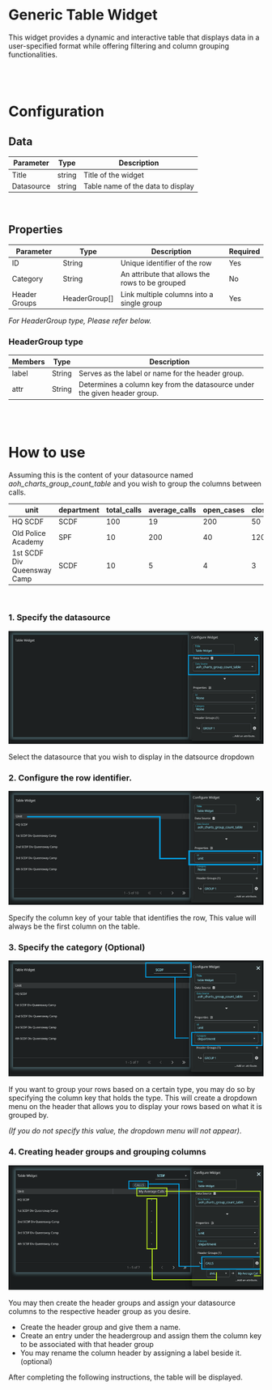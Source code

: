 # Generic Table Widget

This widget provides a dynamic and interactive table that displays data in a user-specified format while offering filtering and column grouping functionalities.

<br/>
<br/>

# Configuration

## Data

| Parameter  | Type   | Description                       |
| ---------- | ------ | --------------------------------- |
| Title      | string | Title of the widget               |
| Datasource | string | Table name of the data to display |

<br/>

## Properties

| Parameter     | Type          | Description                                     | Required |
| ------------- | ------------- | ----------------------------------------------- | -------- |
| ID            | String        | Unique identifier of the row                    | Yes      |
| Category      | String        | An attribute that allows the rows to be grouped | No       |
| Header Groups | HeaderGroup[] | Link multiple columns into a single group       | Yes      |

*For HeaderGroup type, Please refer below.*

### HeaderGroup type

| Members | Type   | Description                                                               |
| ------- | ------ | ------------------------------------------------------------------------- |
| label   | String | Serves as the label or name for the header group.                         |
| attr    | String | Determines a column key from the datasource under the given header group. |


<br/>
<br/>

# How to use

Assuming this is the content of your datasource named *aoh_charts_group_count_table* and you wish to group the columns between calls.

| unit                        | department | total_calls | average_calls | open_cases | closed_cases |
| --------------------------- | ---------- | ----------- | ------------- | ---------- | ------------ |
| HQ SCDF                     | SCDF       | 100         | 19            | 200        | 50           |
| Old Police Academy          | SPF        | 10          | 200           | 40         | 120          |
| 1st SCDF Div Queensway Camp | SCDF       | 10          | 5             | 4          | 3            |

<br/>

### 1. Specify the datasource

![Configuring the datasource](images/table/table-1.png)

Select the datasource that you wish to display in the datsource dropdown

### 2. Configure the row identifier.

![Alt text](images/table/table-2.png)

Specify the column key of your table that identifies the row, This value will always be the first column on the table.

### 3. Specify the category (Optional)

![Alt text](images/table/table-3.png)

If you want to group your rows based on a certain type, you may do so by specifying the column key that holds
the type. This will create a dropdown menu on the header that allows you to display your rows based on what it is grouped by.

*(If you do not specify this value, the dropdown menu will not appear)*.

### 4. Creating header groups and grouping columns

![Alt text](images/table/table-4.png)

You may then create the header groups and assign your datasource columns to the respective header group as you desire.

- Create the header group and give them a name.
- Create an entry under the headergroup and assign them the column key to be associated with that header group
- You may rename the column header by assigning a label beside it. (optional)


After completing the following instructions, the table will be displayed.

